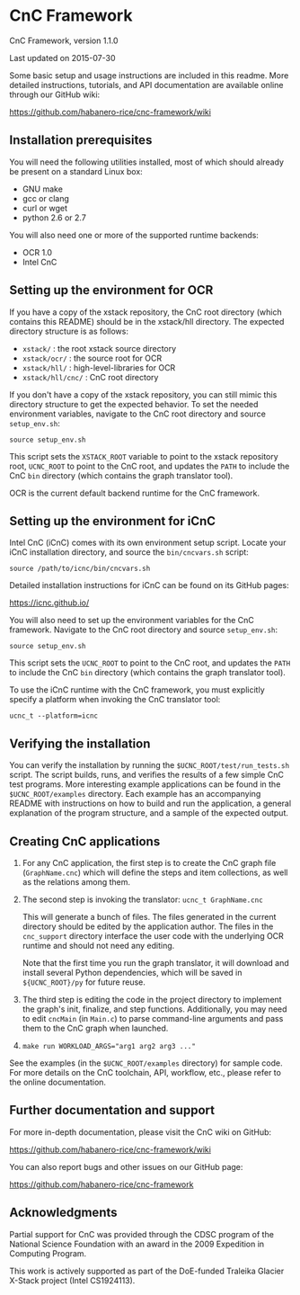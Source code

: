 CnC Framework
=============

CnC Framework, version 1.1.0

Last updated on 2015-07-30

Some basic setup and usage instructions are included in this readme.
More detailed instructions, tutorials, and API documentation are
available online through our GitHub wiki:

https://github.com/habanero-rice/cnc-framework/wiki

Installation prerequisites
--------------------------

You will need the following utilities installed,
most of which should already be present on a standard Linux box:

* GNU make
* gcc or clang
* curl or wget
* python 2.6 or 2.7

You will also need one or more of the supported runtime backends:

* OCR 1.0
* Intel CnC


Setting up the environment for OCR
----------------------------------

If you have a copy of the xstack repository, the CnC root directory (which
contains this README) should be in the xstack/hll directory. The expected
directory structure is as follows:

   - `xstack/` : the root xstack source directory
   - `xstack/ocr/` : the source root for OCR
   - `xstack/hll/` : high-level-libraries for OCR
   - `xstack/hll/cnc/` : CnC root directory

If you don't have a copy of the xstack repository, you can still mimic this
directory structure to get the expected behavior. To set the needed environment
variables, navigate to the CnC root directory and source `setup_env.sh`:

    source setup_env.sh

This script sets the `XSTACK_ROOT` variable to point to the xstack repository
root, `UCNC_ROOT` to point to the CnC root, and updates the `PATH` to include
the CnC `bin` directory (which contains the graph translator tool).

OCR is the current default backend runtime for the CnC framework.


Setting up the environment for iCnC
-----------------------------------

Intel CnC (iCnC) comes with its own environment setup script. Locate your iCnC
installation directory, and source the `bin/cncvars.sh` script:

    source /path/to/icnc/bin/cncvars.sh

Detailed installation instructions for iCnC can be found on its GitHub pages:

https://icnc.github.io/

You will also need to set up the environment variables for the CnC framework.
Navigate to the CnC root directory and source `setup_env.sh`:

    source setup_env.sh

This script sets the `UCNC_ROOT` to point to the CnC root, and updates the `PATH`
to include the CnC `bin` directory (which contains the graph translator tool).

To use the iCnC runtime with the CnC framework, you must explicitly specify a
platform when invoking the CnC translator tool:

    ucnc_t --platform=icnc


Verifying the installation
--------------------------

You can verify the installation by running the `$UCNC_ROOT/test/run_tests.sh`
script.  The script builds, runs, and verifies the results of a few simple CnC
test programs. More interesting example applications can be found in the
`$UCNC_ROOT/examples` directory. Each example has an accompanying README with
instructions on how to build and run the application, a general explanation
of the program structure, and a sample of the expected output.


Creating CnC applications
-------------------------

1. For any CnC application, the first step is to create the CnC graph file
   (`GraphName.cnc`) which will define the steps and item collections, as
   well as the relations among them.

2. The second step is invoking the translator: `ucnc_t GraphName.cnc`

   This will generate a bunch of files. The files generated in the current
   directory should be edited by the application author. The files in the
   `cnc_support` directory interface the user code with the underlying OCR
   runtime and should not need any editing.

   Note that the first time you run the graph translator, it will download
   and install several Python dependencies, which will be saved in
   `${UCNC_ROOT}/py` for future reuse.

3. The third step is editing the code in the project directory to implement the
   graph's init, finalize, and step functions. Additionally, you may need to
   edit `cncMain` (in `Main.c`) to parse command-line arguments and pass them
   to the CnC graph when launched.

4. `make run WORKLOAD_ARGS="arg1 arg2 arg3 ..."`

See the examples (in the `$UCNC_ROOT/examples` directory) for sample code. For
more details on the CnC toolchain, API, workflow, etc., please refer to the
online documentation.


Further documentation and support
---------------------------------

For more in-depth documentation, please visit the CnC wiki on GitHub:

https://github.com/habanero-rice/cnc-framework/wiki

You can also report bugs and other issues on our GitHub page:

https://github.com/habanero-rice/cnc-framework


Acknowledgments
---------------

Partial support for CnC was provided through the CDSC program of
the National Science Foundation with an award in the 2009 Expedition
in Computing Program.

This work is actively supported as part of the DoE-funded Traleika Glacier
X-Stack project (Intel CS1924113).
